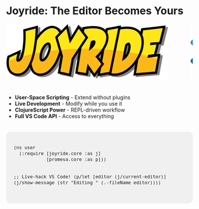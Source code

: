 <div class="slide">

# Joyride: The Editor Becomes Yours

<div class="row">
<div class="column col-7">

<div style="display: flex; align-items: center; gap: 30px; margin-bottom: 40px;">
<img src="../images/joyride-logo.png" alt="Joyride Logo" style="max-height: 150px;" />
<i class="fa fa-plus" style="font-size: 2rem; opacity: 0.6;"></i>
<img src="../images/vscode.png" alt="VS Code Logo" style="max-height: 150px;" />
</div>

- **User-Space Scripting** - Extend without plugins
- **Live Development** - Modify while you use it
- **ClojureScript Power** - REPL-driven workflow
- **Full VS Code API** - Access to everything

</div>

<div class="column col-4">
<div style="background-color: rgba(0,0,0,0.05); padding: 20px; border-radius: 10px; margin-top: 20px;">
<pre style="font-size: 0.9rem;"><code>(ns user
  (:require [joyride.core :as j]
            [promesa.core :as p]))

;; Live-hack VS Code!
(p/let [editor (j/current-editor)]
  (j/show-message
    (str "Editing "
         (.-fileName editor))))</code></pre>
</div>
<div class="center" style="margin-top: 30px;">
<i class="fa fa-magic" style="font-size: 3rem; opacity: 0.7;"></i>
</div>
</div>
</div>

</div>
